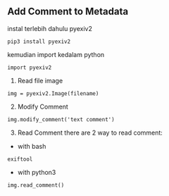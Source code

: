 ## Add Comment to Metadata


instal terlebih dahulu pyexiv2

```
pip3 install pyexiv2
```
kemudian import kedalam python

```
import pyexiv2

```

1. Read file image

```
img = pyexiv2.Image(filename)
```
2. Modify Comment

```
img.modify_comment('text comment')
```
3. Read Comment
there are 2 way to read comment:
* with bash
```
exiftool
```
* with python3
```
img.read_comment()
```
